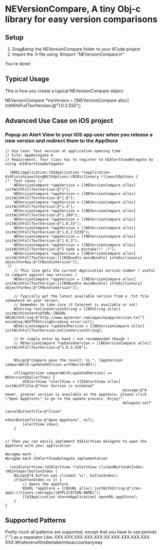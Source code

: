 NEVersionCompare, A tiny Obj-c library for easy version comparisons
===================================================================

Setup 
-----

1. Drag&drop the NEVersionCompare folder to your XCode project  
2. Import the .h file using: #import "NEVersionCompare.h"

You're done!

Typical Usage
-------------

This is how you create a typical NEVersionCompare object:

NEVersionCompare *myVersion = [[NEVersionCompare alloc] initWithFullTextVersion:@"1.0.3.550"];

Advanced Use Case on iOS project
--------------------------------

### Popup an Alert View to your iOS app user when you release a new version and redirect them to the AppStore


	// Use Case: Test version at application opening time
	// File: AppDelegate.m
	// Requirement: Your class has to register to UIAlertViewDelegate by using <UIAlertViewDelegate>
	
	- (BOOL)application:(UIApplication *)application didFinishLaunchingWithOptions:(NSDictionary *)launchOptions {
	/*  Test cases //
	    NEVersionCompare *appVersion = [[NEVersionCompare alloc] initWithFullTextVersion:@"1"];
	    NEVersionCompare *appVersion = [[NEVersionCompare alloc] initWithFullTextVersion:@"1.0"];
	    NEVersionCompare *appVersion = [[NEVersionCompare alloc] initWithFullTextVersion:@"1.3"];
	    NEVersionCompare *appVersion = [[NEVersionCompare alloc] initWithFullTextVersion:@"1.399"];
	    NEVersionCompare *appVersion = [[NEVersionCompare alloc] initWithFullTextVersion:@"1.0.33"];
	    NEVersionCompare *appVersion = [[NEVersionCompare alloc] initWithFullTextVersion:@"1.0.2.5339"];
	    NEVersionCompare *appVersion = [[NEVersionCompare alloc] initWithFullTextVersion:@"1.0.3"];
	    NEVersionCompare *appVersion = [[NEVersionCompare alloc] initWithFullTextVersion:@"I made a mistake!!! :)"];
	    NEVersionCompare *appVersion = [[NEVersionCompare alloc] initWithFullTextVersion:[[[NSBundle mainBundle] infoDictionary] objectForKey:@"CFBundleVersion"]];
	 */
		// This line gets the current Application version number ( useful to compare against new versions ) 
	    NEVersionCompare *appVersion = [[NEVersionCompare alloc] initWithFullTextVersion:[[[NSBundle mainBundle] infoDictionary] objectForKey:@"CFBundleVersion"]];
	
		// Typically get the latest available version from a .txt file somewhere on your server, 
	    // Remember to take care if Internet is available or not!
	    NSString *onlineVersionString = [[NSString alloc] initWithContentsOfURL:[NSURL URLWithString:@"http://www.myserver.com/apps/myapp/version.txt"] encoding:NSUTF8StringEncoding error:nil];
	    NEVersionCompare *updatedVersion = [[NEVersionCompare alloc] initWithFullTextVersion:onlineVersionString];
	
	    // Or simply enter by hand ( not recommended though )
	    // NEVersionCompare *updatedVersion = [[NEVersionCompare alloc] initWithFullTextVersion:@"1.0.3.550"];
	
	
	    NSLog(@"Compare gave the result: %i ", [appVersion compareWith:updatedVersion withBuild:NO]);
	
	    if([appVersion compareWith:updatedVersion] == NEVersionSmallerThan) {
	        UIAlertView *alertView = [[UIAlertView alloc] initWithTitle:@"Your Version is outdated" 
	                                                      message:@"A newer, greater version is available on the appStore, please click \"Open AppStore\" to go to the update process. Enjoy!" 
	                                                      delegate:self 
	                                                      cancelButtonTitle:@"Close" 
	                                                      otherButtonTitles:@"Open AppStore", nil];
	        [alertView show];
	    }
	
	
	// Then you can easily implement UIAlertView delegate to open the AppStore with your application
	
	#pragma mark -
	#pragma mark UIAlertViewDelegate implementation
	
	- (void)alertView:(UIAlertView *)alertView clickedButtonAtIndex:(NSInteger)buttonIndex {
	    NSLog(@"A button was clicked: %i", buttonIndex);
	    if(buttonIndex == 1) {
	        // Opens the appStore
	        NSURL *appStore = [[NSURL alloc] initWithString:@"itms-apps://itunes.com/apps/{APPLICATION-NAME}"];
	        [[UIApplication sharedApplication] openURL:appStore];
	    }
	}

Supported Patterns
------------------

Pretty much all patterns are supported, except that you have to use periods (".") as a separator
Like:
XXX 
XXX.XXX
XXX.XXX.XX
XXX.XXX.XXX.XXX
XXX.Whateverwillnotbetakenintoaccountanyway
